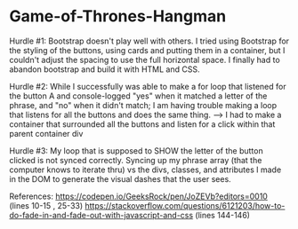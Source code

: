 # Game-of-Thrones-Hangman


Hurdle #1:  Bootstrap doesn't play well with others. I tried using Bootstrap for the styling of the buttons, using cards and putting them in a container, but I couldn't adjust the spacing to use the full horizontal space. I finally had to abandon bootstrap and build it with HTML and CSS.

Hurdle #2: While I successfully was able to make a for loop that listened for the button A and console-logged "yes" when it matched a letter of the phrase, and "no" when it didn't match; I am having trouble making a loop that listens for all the buttons and does the same thing.
--> I had to make a container that surrounded all the buttons and listen for a click within that parent container div

Hurdle #3: My loop that is supposed to SHOW the letter of the button clicked is not synced correctly. Syncing up my phrase array (that the computer knows to iterate thru) vs the divs, classes, and attributes I made in the DOM to generate the visual dashes that the user sees.

References: 
https://codepen.io/GeeksRock/pen/JoZEVb?editors=0010 (lines 10-15 , 25-33)
https://stackoverflow.com/questions/6121203/how-to-do-fade-in-and-fade-out-with-javascript-and-css  (lines 144-146)